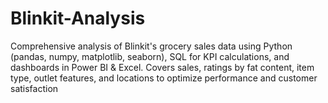 # Blinkit-Analysis
Comprehensive analysis of Blinkit's grocery sales data using Python (pandas, numpy, matplotlib, seaborn), SQL for KPI calculations, and dashboards in Power BI &amp; Excel. Covers sales, ratings by fat content, item type, outlet features, and locations to optimize performance and customer satisfaction
